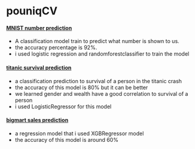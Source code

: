# pouniqCV
#### [MNIST number prediction](https://github.com/pouniq/MNIST_CLF/blob/main/MNSIT_classifier_.ipynb)
- A classification model train to predict what number is shown to us.
- the accuracy percentage is 92%.
- i used logistic regression and randomforestclassifier to train the model

#### [titanic survival prediction](https://github.com/pouniq/titanic_prediction_practice/blob/main/titanic.ipynb)
- a classification prediction to survival of a person in the titanic crash
- the accuracy of this model is 80% but it can be better
- we learned gender and wealth have a good correlation to survival of a person
- i used LogisticRegressor for this model


#### [bigmart sales prediction](https://github.com/pouniq/bigmart-sales/blob/main/bigmart_sales_data02.1.ipynb)
- a regression model that i used XGBRegressor model
- the accuracy of this model is around 60%
